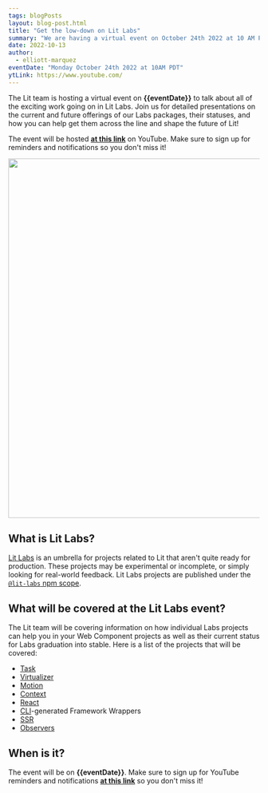 ```yaml
---
tags: blogPosts
layout: blog-post.html
title: "Get the low-down on Lit Labs"
summary: "We are having a virtual event on October 24th 2022 at 10 AM PST to talk about the status of Lit Labs!"
date: 2022-10-13
author:
  - elliott-marquez
eventDate: "Monday October 24th 2022 at 10AM PDT"
ytLink: https://www.youtube.com/
---
```


The Lit team is hosting a virtual event on **{{eventDate}}** to talk about all of the exciting work going on in Lit Labs. Join us for detailed presentations on the current and future offerings of our Labs packages, their statuses, and how you can help get them across the line and shape the future of Lit!

The event will be hosted [**at this link**]({{ytLink}}) on YouTube. Make sure to sign up for reminders and notifications so you don't miss it!

<img src="/images/blog/labs-event/lit-labs.svg" width="720" class="block centered">

## What is Lit Labs?

[Lit Labs]({{site.baseurl}}/docs/libraries/labs/) is an umbrella for projects related to Lit that aren't quite ready for production. These projects may be experimental or incomplete, or simply looking for real-world feedback. Lit Labs projects are published under the [`@lit-labs` npm scope](https://www.npmjs.com/search?q=%40lit-labs).

## What will be covered at the Lit Labs event?

The Lit team will be covering information on how individual Labs projects can help you in your Web Component projects as well as their current status for Labs graduation into stable. Here is a list of the projects that will be covered:

- [Task](https://github.com/lit/lit/tree/main/packages/labs/task)
- [Virtualizer](https://github.com/lit/lit/tree/main/packages/labs/virtualizer)
- [Motion](https://github.com/lit/lit/tree/main/packages/labs/motion)
- [Context](https://github.com/lit/lit/tree/main/packages/labs/context)
- [React](https://github.com/lit/lit/tree/main/packages/labs/react)
- [CLI](https://github.com/lit/lit/tree/main/packages/labs/cli)-generated Framework Wrappers
- [SSR](https://github.com/lit/lit/tree/main/packages/labs/ssr)
- [Observers](https://github.com/lit/lit/tree/main/packages/labs/observers)

## When is it?

The event will be on **{{eventDate}}**. Make sure to sign up for YouTube reminders and notifications [**at this link**]({{ytLink}}) so you don't miss it!